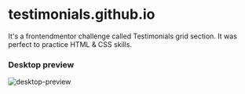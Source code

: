 # testimonials.github.io

It's a frontendmentor challenge called Testimonials grid section. 
It was perfect to practice HTML &amp; CSS skills.

### Desktop preview
![desktop-preview](https://github.com/Raz1945/testimonials.github.io/assets/109112528/f4959367-58db-4ab5-adab-551766e26da0)
